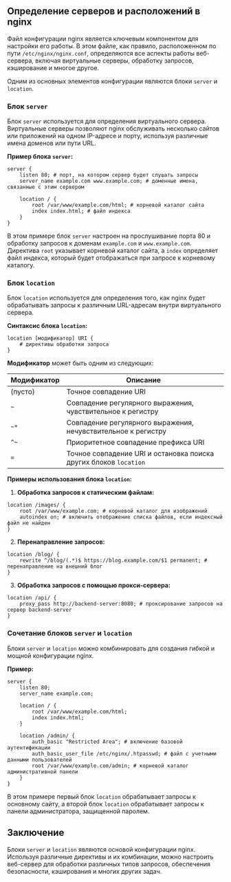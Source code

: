 ## Определение серверов и расположений в nginx

Файл конфигурации nginx является ключевым компонентом для настройки его работы. В этом файле, как правило, расположенном по пути `/etc/nginx/nginx.conf`, определяются все аспекты работы веб-сервера, включая виртуальные серверы, обработку запросов, кэширование и многое другое. 

Одним из основных элементов конфигурации являются блоки `server` и `location`. 

### Блок `server`

Блок `server` используется для определения виртуального сервера. Виртуальные серверы позволяют nginx обслуживать несколько сайтов или приложений на одном IP-адресе и порту, используя различные имена доменов или пути URL. 

**Пример блока `server`:**

```nginx
server {
    listen 80; # порт, на котором сервер будет слушать запросы
    server_name example.com www.example.com; # доменные имена, связанные с этим сервером

    location / {
        root /var/www/example.com/html; # корневой каталог сайта
        index index.html; # файл индекса
    }
}
```

В этом примере блок `server` настроен на прослушивание порта 80 и обработку запросов к доменам `example.com` и `www.example.com`. Директива `root` указывает корневой каталог сайта, а `index` определяет файл индекса, который будет отображаться при запросе к корневому каталогу.

### Блок `location`

Блок `location` используется для определения того, как nginx будет обрабатывать запросы к различным URL-адресам внутри виртуального сервера. 

**Синтаксис блока `location`:**

```
location [модификатор] URI {
    # директивы обработки запроса
}
```

**Модификатор** может быть одним из следующих:

| Модификатор | Описание                                                                           |
|--------------|-----------------------------------------------------------------------------------|
| (пусто)      | Точное совпадение URI                                                              |
| `~`          | Совпадение регулярного выражения, чувствительное к регистру                     |
| `~*`         | Совпадение регулярного выражения, нечувствительное к регистру                 |
| `^~`         | Приоритетное совпадение префикса URI                                           |
| `=`          | Точное совпадение URI и остановка поиска других блоков `location`              |

**Примеры использования блока `location`:**

1. **Обработка запросов к статическим файлам:**

```nginx
location /images/ {
    root /var/www/example.com; # корневой каталог для изображений
    autoindex on; # включить отображение списка файлов, если индексный файл не найден
}
```

2. **Перенаправление запросов:**

```nginx
location /blog/ {
    rewrite ^/blog/(.*)$ https://blog.example.com/$1 permanent; # перенаправление на внешний блог
}
```

3. **Обработка запросов с помощью прокси-сервера:**

```nginx
location /api/ {
    proxy_pass http://backend-server:8080; # проксирование запросов на сервер backend-server
}
```

### Сочетание блоков `server` и `location`

Блоки `server` и `location` можно комбинировать для создания гибкой и мощной конфигурации nginx. 

**Пример:**

```nginx
server {
    listen 80;
    server_name example.com;

    location / {
        root /var/www/example.com/html;
        index index.html;
    }

    location /admin/ {
        auth_basic "Restricted Area"; # включение базовой аутентификации
        auth_basic_user_file /etc/nginx/.htpasswd; # файл с учетными данными пользователей
        root /var/www/example.com/admin; # корневой каталог административной панели
    }
}
```

В этом примере первый блок `location` обрабатывает запросы к основному сайту, а второй блок `location` обрабатывает запросы к панели администратора, защищенной паролем.

## Заключение

Блоки `server` и `location` являются основой конфигурации nginx. Используя различные директивы и их комбинации, можно настроить веб-сервер для обработки различных типов запросов, обеспечения безопасности, кэширования и многих других задач.
